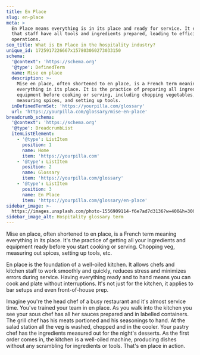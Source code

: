 ```yaml
---
title: En Place
slug: en-place
meta: >
  En Place means everything is in its place and ready for service. It ensures
  that staff have all tools and ingredients prepared, leading to efficient
  operations.
seo_title: What is En Place in the hospitality industry?
unique_id: 1725917226667x157803060273033150
schema:
  '@context': 'https://schema.org'
  '@type': DefinedTerm
  name: Mise en place
  description: >-
    Mise en place, often shortened to en place, is a French term meaning
    everything in its place. It is the practice of preparing all ingredients and
    equipment before cooking or serving, including chopping vegetables,
    measuring spices, and setting up tools.
  inDefinedTermSet: 'https://yourpilla.com/glossary'
  url: 'https://yourpilla.com/glossary/mise-en-place'
breadcrumb_schema:
  '@context': 'https://schema.org'
  '@type': BreadcrumbList
  itemListElement:
    - '@type': ListItem
      position: 1
      name: Home
      item: 'https://yourpilla.com'
    - '@type': ListItem
      position: 2
      name: Glossary
      item: 'https://yourpilla.com/glossary'
    - '@type': ListItem
      position: 3
      name: En Place
      item: 'https://yourpilla.com/glossary/en-place'
sidebar_image: >-
  https://images.unsplash.com/photo-1556909114-f6e7ad7d3136?w=400&h=300&fit=crop&auto=format
sidebar_image_alt: Hospitality glossary term
---
```

Mise en place, often shortened to en place, is a French term meaning everything in its place. It's the practice of getting all your ingredients and equipment ready before you start cooking or serving. Chopping veg, measuring out spices, setting up tools, etc.

En place is the foundation of a well-oiled kitchen. It allows chefs and kitchen staff to work smoothly and quickly, reduces stress and minimizes errors during service. Having everything ready and to hand means you can cook and plate without interruptions. It's not just for the kitchen, it applies to bar setups and even front-of-house prep.

Imagine you're the head chef of a busy restaurant and it's almost service time. You've trained your team in en place. As you walk into the kitchen you see your sous chef has all her sauces prepared and in labelled containers. The grill chef has his meats portioned and his seasonings to hand. At the salad station all the veg is washed, chopped and in the cooler. Your pastry chef has the ingredients measured out for the night's desserts. As the first order comes in, the kitchen is a well-oiled machine, producing dishes without any scrambling for ingredients or tools. That's en place in action.
